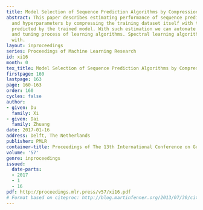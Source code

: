 ```yaml
---
title: Model Selection of Sequence Prediction Algorithms by Compression
abstract: This paper describes estimating performance of sequence prediction algorithms
  and hyperparameters by compressing the training dataset itself with the probablities
  predicted by the trained model. With such estimation we can automate the selection
  and tuning process of learning algorithms. Spectral learning algorithm are experimented
  with.
layout: inproceedings
series: Proceedings of Machine Learning Research
id: xi16
month: 0
tex_title: Model Selection of Sequence Prediction Algorithms by Compression
firstpage: 160
lastpage: 163
page: 160-163
order: 160
cycles: false
author:
- given: Du
  family: Xi
- given: Dai
  family: Zhuang
date: 2017-01-16
address: Delft, The Netherlands
publisher: PMLR
container-title: Proceedings of The 13th International Conference on Grammatical Inference
volume: '57'
genre: inproceedings
issued:
  date-parts:
  - 2017
  - 1
  - 16
pdf: http://proceedings.mlr.press/v57/xi16.pdf
# Format based on citeproc: http://blog.martinfenner.org/2013/07/30/citeproc-yaml-for-bibliographies/
---
```

